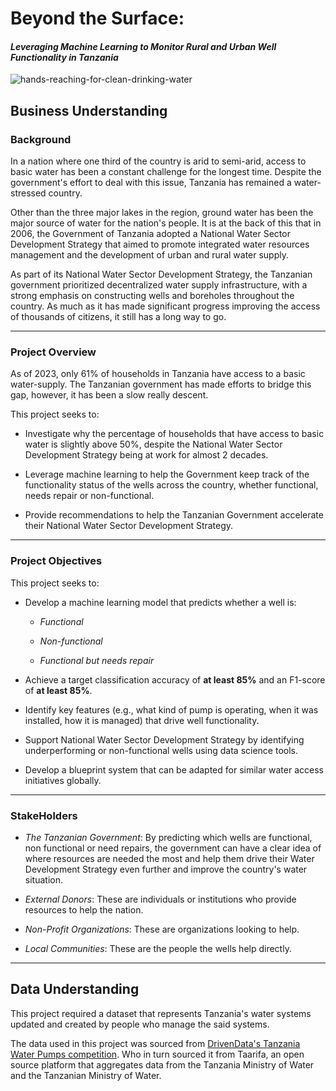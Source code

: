 # Beyond the Surface:
#### *Leveraging Machine Learning to Monitor Rural and Urban Well Functionality in Tanzania*
![hands-reaching-for-clean-drinking-water](https://github.com/user-attachments/assets/2910fdbc-2c82-4db8-87db-72cf957732dc)

## **Business Understanding**
### **Background**
In a nation where one third of the country is arid to semi-arid, access to basic water has been a constant challenge for the longest time. Despite the government's effort to deal with this issue, Tanzania has remained a water-stressed country.

Other than the three major lakes in the region, ground water has been the major source of water for the nation's people. It is at the back of this that in 2006, the Government of Tanzania adopted a National Water Sector Development Strategy that aimed to promote integrated water resources management and the development of urban and rural water supply.

As part of its National Water Sector Development Strategy, the Tanzanian government prioritized decentralized water supply infrastructure, with a strong emphasis on constructing wells and boreholes throughout the country. As much as it has made significant progress improving the access of thousands of citizens, it still has a long way to go.

---

### **Project Overview**
As of 2023, only 61% of households in Tanzania have access to a basic water-supply. The Tanzanian government has made efforts to bridge this gap, however, it has been a slow really descent. 

This project seeks to:
- Investigate why the percentage of households that have access to basic water is slightly above 50%, despite the National Water Sector Development Strategy being at work for almost 2 decades.

- Leverage machine learning to help the Government keep track of the functionality status of the wells across the country, whether functional, needs repair or non-functional.

- Provide recommendations to help the Tanzanian Government accelerate their National Water Sector Development Strategy.

---

### **Project Objectives**
This project seeks to:
- Develop a machine learning model that predicts whether a well is:
    - *Functional*

    - *Non-functional*

    - *Functional but needs repair*

- Achieve a target classification accuracy of **at least 85%** and an F1-score of **at least 85%**.

- Identify key features (e.g., what kind of pump is operating, when it was installed, how it is managed) that drive well functionality.

- Support National Water Sector Development Strategy by identifying underperforming or non-functional wells using data science tools.

- Develop a blueprint system that can be adapted for similar water access initiatives globally.

---

### **StakeHolders**
- *The Tanzanian Government*: By predicting which wells are functional, non functional or need repairs, the government can have a clear idea of where resources are needed the most and help them drive their Water Development Strategy even further and improve the country's water situation. 

- *External Donors*: These are individuals or institutions who provide resources to help the nation.

- *Non-Profit Organizations*: These are organizations looking to help.

- *Local Communities*: These are the people the wells help directly. 

---

## **Data Understanding**
This project required a dataset that represents Tanzania's water systems updated and created by people who manage the said systems.

The data used in this project was sourced from [DrivenData's Tanzania Water Pumps competition](https://www.drivendata.org/competitions/7/pump-it-up-data-mining-the-water-table/page/23/). Who in turn sourced it from Taarifa, an open source platform that aggregates data from the Tanzania Ministry of Water and the Tanzanian Ministry of Water.
